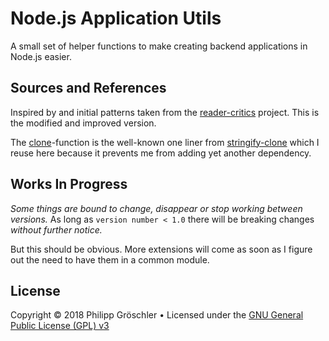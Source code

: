 # Node.js Application Utils

A small set of helper functions to make creating backend applications in Node.js easier.

## Sources and References

Inspired by and initial patterns taken from the [reader-critics](https://raw.githubusercontent.com/dbmedialab/reader-critics)
project. This is the modified and improved version.

The [clone](blob/master/src/stringify-clone.ts)-function is the well-known one liner from
[stringify-clone](https://github.com/ahmadnassri/stringify-clone) which I reuse here because
it prevents me from adding yet another dependency.

## Works In Progress

_Some things are bound to change, disappear or stop working between versions._ As long as
`version number < 1.0` there will be breaking changes _without further notice._

But this should be obvious. More extensions will come as soon as I figure out the need
to have them in a common module.

## License

Copyright © 2018 Philipp Gröschler
&bull;
Licensed under the [GNU General Public License (GPL) v3](LICENSE.txt)
